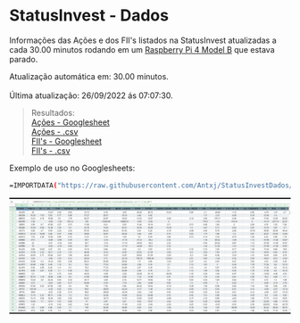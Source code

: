 
# StatusInvest - Dados
Informações das Ações e dos FII's listados na StatusInvest atualizadas a cada 30.00 minutos rodando em um [Raspberry Pi 4 Model B](https://www.raspberrypi.com/) que estava parado.

Atualização automática em: 30.00 minutos. <br>
<br>Última atualização: 26/09/2022 ás 07:07:30.  <br>


>Resultados: <br>
[Ações - Googlesheet](https://docs.google.com/spreadsheets/d/e/2PACX-1vS97G13-9owVwSm1y_TAE3gTaxYflhMvgXCYgj3zEGVwqrbPiUrsOyUUcdhM5D7YVJPNaiinn51Plgc/pubhtml?gid=313887204&single=true) <br>
[Ações - .csv](https://raw.githubusercontent.com/Antxj/StatusInvestDados/master/resultado/dadosacoes.csv) <br>
[FII's - Googlesheet](https://docs.google.com/spreadsheets/d/e/2PACX-1vS97G13-9owVwSm1y_TAE3gTaxYflhMvgXCYgj3zEGVwqrbPiUrsOyUUcdhM5D7YVJPNaiinn51Plgc/pubhtml?gid=1741348998&single=true) <br>
[FII's - .csv](https://raw.githubusercontent.com/Antxj/StatusInvestDados/master/resultado/dadosfiis.csv) <br>


Exemplo de uso no Googlesheets:
```sh
=IMPORTDATA("https://raw.githubusercontent.com/Antxj/StatusInvestDados/master/resultado/dadosacoes.csv";";";"pt_BR")
```

![img_2.png](exemplo.png)

